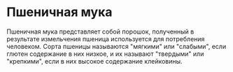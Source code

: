 # Пшеничная мука

Пшеничная мука представляет собой порошок, полученный в результате измельчения пшеница используется для потребления человеком. Сорта пшеницы называются "мягкими" или "слабыми", если глютен содержание в них низкое, и их называют "твердыми" или "крепкими", если в них высокое содержание клейковины.